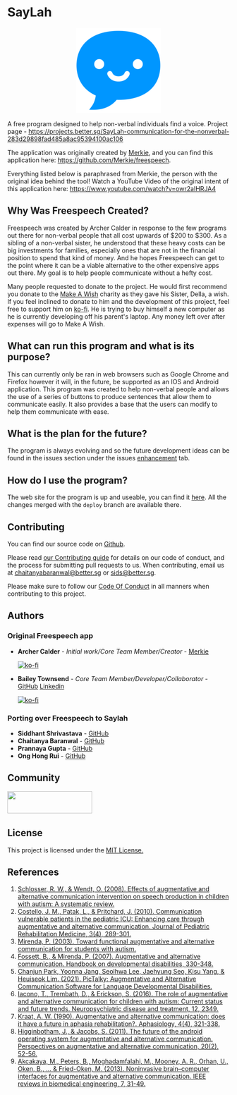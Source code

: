 # SayLah

<p align="center">
    <img src="vueapp/public/img/icons/android-chrome-192x192.png" />
</p>

A free program designed to help non-verbal individuals find a voice.
Project page - https://projects.better.sg/SayLah-communication-for-the-nonverbal-283d29898fad485a8ac95394100ac106

The application was originally created by [Merkie](https://github.com/Merkie), and you can find this application here: https://github.com/Merkie/freespeech.

Everything listed below is paraphrased from Merkie, the person with the original idea behind the tool! 
Watch a YouTube Video of the original intent of this application here: https://www.youtube.com/watch?v=owr2aIHRJA4

## Why Was Freespeech Created?

Freespeech was created by Archer Calder in response to the few programs out there for non-verbal people that all cost upwards of $200 to $300. As a sibling of a non-verbal sister, he understood that these heavy costs can be big investments for families, especially ones that are not in the financial position to spend that kind of money. And he hopes Freespeech can get to the point where it can be a viable alternative to the other expensive apps out there. My goal is to help people communicate without a hefty cost.

Many people requested to donate to the project. He would first recommend you donate to the [Make A Wish](https://secure2.wish.org/site/SPageServer?pagename=donate_now&chid=100-000) charity as they gave his Sister, Della, a wish. If you feel inclined to donate to him and the development of this project, feel free to support him on [ko-fi](https://ko-fi.com/merkie). He is trying to buy himself a new computer as he is currently developing off his parent's laptop. Any money left over after expenses will go to Make A Wish.

## What can run this program and what is its purpose?

This can currently only be ran in web browsers such as Google Chrome and Firefox however it will, in the future, be supported as an IOS and Android application. This program was created to help non-verbal people and allows the use of a series of buttons to produce sentences that allow them to communicate easily. It also provides a base that the users can modify to help them communicate with ease. 

## What is the plan for the future?

The program is always evolving and so the future development ideas can be found in the issues section under the issues [enhancement](https://github.com/bettersg/saylah/issues?q=is%3Aissue+is%3Aopen+label%3Aenhancement) tab.

## How do I use the program?

The web site for the program is up and useable, you can find it [here](http://saylah.sg/). All the changes merged with the `deploy` branch are available there.

## Contributing

You can find our source code on [Github](https://github.com/bettersg/saylah).

Please read [our Contributing guide](/.github/CONTRIBUTING.md) for details on our code of conduct, and the process for submitting pull requests to us. When contributing, email us at [chaitanyabaranwal@better.sg](mailto:chaitanyabaranwal@better.sg) or [sids@better.sg](mailto:sids@better.sg).

Please make sure to follow our [Code Of Conduct](/.github/CODE_OF_CONDUCT.md) in all manners when contributing to this project.


## Authors

### Original Freespeech app
* **Archer Calder** - *Initial work/Core Team Member/Creator* - [Merkie](https://github.com/Merkie)

    [![ko-fi](https://www.ko-fi.com/img/githubbutton_sm.svg)](https://ko-fi.com/merkie)

* **Bailey Townsend** - *Core Team Member/Developer/Collaborator* - [GitHub](https://github.com/fatfingers23) [Linkedin](https://www.linkedin.com/in/bailey-townsend-25b195105) 

    [![ko-fi](https://www.ko-fi.com/img/githubbutton_sm.svg)](https://ko-fi.com/T6T61FYPX)

### Porting over Freespeech to Saylah

* **Siddhant Shrivastava** - [GitHub](https://github.com/sidcode)
* **Chaitanya Baranwal** - [GitHub](https://github.com/chaitanyabaranwal)
* **Prannaya Gupta** - [GitHub](https://github.com/ThePyProgrammer/)
* **Ong Hong Rui** - [GitHub](https://github.com/OHR2328)

## Community

<a href="https://better.sg/join.html">
  <img width="192.35" height="50" src="https://better.sg/wp-content/uploads/2020/12/betterwordlogo@0.5x.png" />
</a>

## License

This project is licensed under the [MIT License.](LICENSE.md)


## References
1. [Schlosser, R. W., & Wendt, O. (2008). Effects of augmentative and alternative communication intervention on speech production in children with autism: A systematic review.](https://www.bluevalleyk12.org/cms/lib/ks02212623/Centricity/Domain/2621/Schossler__wendt__2008.pdf)
2. [Costello, J. M., Patak, L., & Pritchard, J. (2010). Communication vulnerable patients in the pediatric ICU: Enhancing care through augmentative and alternative communication. Journal of Pediatric Rehabilitation Medicine, 3(4), 289-301.](https://www.researchgate.net/profile/Lance-Patak-2/publication/51523623_Communication_vulnerable_patients_in_the_pediatric_ICU_Enhancing_care_through_augmentative_and_alternative_communication/links/00b7d51783a1299dc0000000/Communication-vulnerable-patients-in-the-pediatric-ICU-Enhancing-care-through-augmentative-and-alternative-communication.pdf)
3. [Mirenda, P. (2003). Toward functional augmentative and alternative communication for students with autism.](https://citeseerx.ist.psu.edu/viewdoc/download?doi=10.1.1.424.3566&rep=rep1&type=pdf)
4. [Fossett, B., & Mirenda, P. (2007). Augmentative and alternative communication. Handbook on developmental disabilities, 330-348.](https://www.researchgate.net/profile/Rutger-Gaag/publication/225798847_Handbook_of_developmental_disabilities/links/55144a760cf283ee08351252/Handbook-of-developmental-disabilities.pdf#page=348)
5. [Chanjun Park, Yoonna Jang, Seolhwa Lee, Jaehyung Seo, Kisu Yang, & Heuiseok Lim. (2021). PicTalky: Augmentative and Alternative Communication Software for Language Developmental Disabilities.](https://arxiv.org/abs/2109.12941)
6. [Iacono, T., Trembath, D., & Erickson, S. (2016). The role of augmentative and alternative communication for children with autism: Current status and future trends. Neuropsychiatric disease and treatment, 12, 2349.](https://www.ncbi.nlm.nih.gov/pmc/articles/PMC5036660/)
7. [Kraat, A. W. (1990). Augmentative and alternative communication: does it have a future in aphasia rehabilitation?. Aphasiology, 4(4), 321-338.](https://www.tandfonline.com/doi/abs/10.1080/02687039008249086)
8. [Higginbotham, J., & Jacobs, S. (2011). The future of the android operating system for augmentative and alternative communication. Perspectives on augmentative and alternative communication, 20(2), 52-56.](https://www.researchgate.net/profile/Jeffery-Higginbotham/publication/225183707_The_Future_of_the_Android_Operating_System_for_Augmentative_and_Alternative_Communication/links/02e7e52f83171b14e1000000/The-Future-of-the-Android-Operating-System-for-Augmentative-and-Alternative-Communication.pdf)
9. [Akcakaya, M., Peters, B., Moghadamfalahi, M., Mooney, A. R., Orhan, U., Oken, B., ... & Fried-Oken, M. (2013). Noninvasive brain–computer interfaces for augmentative and alternative communication. IEEE reviews in biomedical engineering, 7, 31-49.](https://www.ncbi.nlm.nih.gov/pmc/articles/PMC6525622/)

